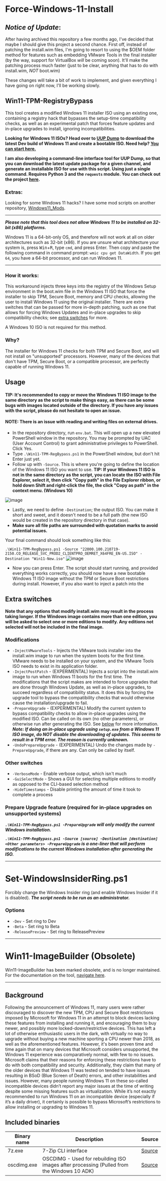 # Force-Windows-11-Install

## *Notice of Update*:
After having archived this repository a few months ago, I've decided that maybe I should give this project a second chance. First off, instead of patching the install.wim files, I'm going to resort to using the $OEM folder method for features such as embedding VMware Tools in the final installer (by the way, support for VirtualBox _will_ be coming soon). It'll make the patching process much faster (just to be clear, anything that has to do with install.wim, _NOT_ boot.wim)

These changes will take a bit of work to implement, and given everything I have going on right now, I'll be working slowly.




## Win11-TPM-RegistryBypass
This tool creates a modified Windows 11 installer ISO using an existing one, containing a registry hack that bypasses the setup-time compatibility checks, as well as an experimental patch that forces feature updates and in-place upgrades to install, ignoring incompatibilities.

**Looking for Windows 11 ISOs? Head over to [UUP Dump](https://uupdump.net/fetchupd.php?arch=amd64&ring=wif&build=latest) to download the latest Dev build of Windows 11 and create a bootable ISO. Need help? [You can start here.](https://github.com/JosephM101/Force-Windows-11-Install/blob/main/docs/UUPDump-Tutorial.md)**

**I am also developing a command-line interface tool for UUP Dump, so that you can download the latest update package for a given channel, and generate an installable ISO for use with this script. Using just a single command. Requires Python 3 and the `requests` module. You can check out the project [here](https://github.com/JosephM101/uupdump_cli#one-line-run).**

### Extras:
Looking for some Windows 11 hacks? I have some mod scripts on another repository, [Windows11_Mods](https://github.com/JosephM101/Windows11_Mods).

------

***Please note that this tool does not allow Windows 11 to be installed on 32-bit (x86) platforms.***

Windows 11 is a 64-bit-only OS, and therefore will not work at all on older architectures such as 32-bit (x86). If you are unsure what architecture your system is, press <kbd>Win</kbd>+<kbd>R</kbd>, type `cmd`, and press Enter. Then copy and paste the following command in command prompt: `wmic cpu get DataWidth`. If you get `64`, you have a 64-bit processor, and can run Windows 11.

------

### How it works:
This workaround injects three keys into the registry of the Windows Setup environment in the boot.wim file in the Windows 11 ISO that force the installer to skip TPM, Secure Boot, memory and CPU checks, allowing the user to install Windows 11 using the original installer. There are extra switches that can be passed for more in-depth patching, such as one that allows for forcing Windows Updates and in-place upgrades to skip compatibility checks; see [extra switches](#extra-switches) for more.

A Windows 10 ISO is not required for this method.

### Why?
The installer for Windows 11 checks for both TPM and Secure Boot, and will not install on "unsupported" processors. However, many of the devices that don't have TPM, Secure Boot, or a compatible processor, are perfectly capable of running Windows 11.

## Usage
#### TIP: It's recommended to copy or move the Windows 11 ISO image to the same directory as the script to make things easy, as there can be some bugs with images located outside of the directory. If you have any issues with the script, please do not hesitate to open an issue.
#### NOTE: There is an issue with reading and writing files on external drives.
- In the repository directory, run `env.bat`. This will open up a new elevated PowerShell window in the repository. You may be prompted by UAC (User Account Control) to grant administrative privileges to PowerShell. Click Yes.
- Type `.\Win11-TPM-RegBypass.ps1` in the PowerShell window, but don't hit Enter just yet.
- Follow up with `-Source`. This is where you're going to define the location of the Windows 11 ISO you want to use.
**TIP: If your Windows 11 ISO is not in the same directory as the script, you can locate the ISO with File Explorer, select it, then click "Copy path" in the File Explorer ribbon, or hold down Shift and right-click the file, the click "Copy as path" in the context menu. (Windows 10)** 

![image](https://user-images.githubusercontent.com/28277730/127249747-aee0fda7-bfaa-450b-b58b-1b3030ba0e56.png)

- Lastly, we need to define `-Destination`; the output ISO. You can make it short and sweet, and it doesn't need to be a full path (the new ISO would be created in the repository directory in that case).
- **Make sure all file paths are surrounded with quotation marks to avoid potential issues.** 

Your final command should look something like this:

`.\Win11-TPM-RegBypass.ps1 -Source "22000.100.210719-2150.CO_RELEASE_SVC_PROD2_CLIENTPRO_OEMRET_X64FRE_EN-US.ISO" -Destination "Win11-New.iso"`
![image](https://user-images.githubusercontent.com/28277730/127249867-bd20873a-8b5d-45fc-bb1d-942a12c8edcc.png)
- Now you can press Enter. The script should start running, and provided everything works correctly, you should now have a new bootable Windows 11 ISO image without the TPM or Secure Boot restrictions during install. However, if you also want to inject a patch into the 

## Extra switches
**Note that any options that modify install.wim may result in the process taking longer. If the Windows image contains more than one edition, you will be asked to select one or more editions to modify. Any editions not selected will not be included in the final image.**

### Modifications
- `-InjectVMwareTools` - Injects the VMware tools installer into the install.wim image to run when the system boots for the first time. VMware needs to be installed on your system, and the VMware Tools ISO needs to exist in its application folder.
- `-InjectPostPatch` - (EXPERIMENTAL) Injects a script into the install.wim image to run when Windows 11 boots for the first time. The modifications that the script makes are intended to force upgrades that are done through Windows Update, as well as in-place upgrades, to succeed regardless of compatibility status. It does this by forcing the upgrade tool to bypass the compatibility checks that would otherwise cause the installation/upgrade to fail.
- `-PrepareUpgrade` - (EXPERIMENTAL) Modify the current system to bypass compatibility checks to allow in-place upgrades using the modified ISO. Can be called on its own (no other parameters), or otherwise run after generating the ISO. See [below](#prepare-upgrade-feature) for more information.
    ***Note: If doing an in-place upgrade using `setup.exe` from a Windows 11 ISO image, do NOT disable the downloading of updates. This seems to result in a TPM error. The reason is currently unknown.***
- `-UndoPrepareUpgrade` - (EXPERIMENTAL) Undo the changes made by `-PrepareUpgrade`, if there are any. Can only be called by itself.

### Other switches
- `-VerboseMode` - Enable verbose output, which isn't much
- `-GuiSelectMode` - Shows a GUI for selecting multiple editions to modify as opposed to the CLI-based selection method
- `-HideTimestamps` - Disable printing the amount of time it took to complete a process

### Prepare Upgrade feature (required for in-place upgrades on unsupported systems)

***`.\Win11-TPM-RegBypass.ps1 -PrepareUpgrade` will only modify the current Windows installation.***

***`.\Win11-TPM-RegBypass.ps1 -Source [source] -Destination [destination] <Other parameters> -PrepareUpgrade` is a one-liner that will perform modifications to the current Windows installation after generating the ISO.***

--------

# Set-WindowsInsiderRing.ps1
 Forcibly change the Windows Insider ring (and enable Windows Insider if it is disabled). ***The script needs to be run as an administrator.***

### Options
- `-Dev` - Set ring to Dev
- `-Beta` - Set ring to Beta
- `-ReleasePreview` - Set ring to ReleasePreview



--------

# Win11-ImageBuilder (Obsolete)
Win11-ImageBuilder has been marked obsolete, and is no longer maintained. For the documentation on the tool, [navigate here](https://github.com/JosephM101/Force-Windows-11-Install/blob/main/docs/Documentation%20for%20Win11-ImageBuilder.md).

--------

## Background
Following the announcement of Windows 11, many users were rather discouraged to discover the new TPM, CPU and Secure Boot restrictions imposed by Microsoft for Windows 11 in an attempt to block devices lacking these features from installing and running it, and encouraging them to buy newer, and possibly more locked-down/restrictive devices. This has left a lot of otherwise enthusiastic users in the dark, with virtually no way to upgrade without buying a new machine sporting a CPU newer than 2018, as well as the aforementioned features. However, it's been proven time and time again that on many devices that Microsoft considers unsupported, the Windows 11 experience was comparatively normal, with few to no issues. Microsoft claims that their reasons for enforcing these restrictions have to do with both compatibility and security. Additionally, they claim that many of the older devices that Windows 11 was tested on tended to have issues resulting in BSoD (Blue Screen of Death) errors, and other instabilities and issues. However, many people running Windows 11 on these so-called incompatible devices didn’t report any major issues at the time of writing despite some missing features such as virtualization. While it’s not exactly recommended to run Windows 11 on an incompatible device (especially if it’s a daily driver), it certainly is possible to bypass Microsoft’s restrictions to allow installing or upgrading to Windows 11.


## Included binaries
 | Binary name | Description | Source
 | ---         | ---       | ---         |
 | 7z.exe      | 7-Zip CLI interface     | [Source](https://www.7-zip.org/) |
 | oscdimg.exe | OSCDIMG - Used for rebuilding ISO images after processing (Pulled from the Windows 10 ADK) | [Source](https://docs.microsoft.com/en-us/windows-hardware/get-started/adk-install) |
